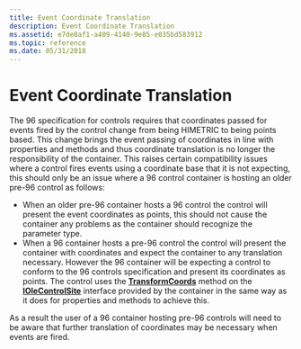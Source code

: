 ```yaml
---
title: Event Coordinate Translation
description: Event Coordinate Translation
ms.assetid: e7de8af1-a409-4140-9e85-e035bd583912
ms.topic: reference
ms.date: 05/31/2018
---
```


# Event Coordinate Translation

The 96 specification for controls requires that coordinates passed for events fired by the control change from being HIMETRIC to being points based. This change brings the event passing of coordinates in line with properties and methods and thus coordinate translation is no longer the responsibility of the container. This raises certain compatibility issues where a control fires events using a coordinate base that it is not expecting, this should only be an issue where a 96 control container is hosting an older pre-96 control as follows:

-   When an older pre-96 container hosts a 96 control the control will present the event coordinates as points, this should not cause the container any problems as the container should recognize the parameter type.
-   When a 96 container hosts a pre-96 control the control will present the container with coordinates and expect the container to any translation necessary. However the 96 container will be expecting a control to conform to the 96 controls specification and present its coordinates as points. The control uses the [**TransformCoords**](/windows/desktop/api/OCIdl/nf-ocidl-iolecontrolsite-transformcoords) method on the [**IOleControlSite**](/windows/desktop/api/OCIdl/nn-ocidl-iolecontrolsite) interface provided by the container in the same way as it does for properties and methods to achieve this.

As a result the user of a 96 container hosting pre-96 controls will need to be aware that further translation of coordinates may be necessary when events are fired.

 

 




